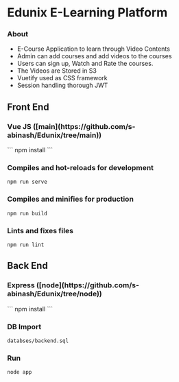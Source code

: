 # Edunix E-Learning Platform

### About
<ul>
<li>E-Course Application to learn through Video Contents</li>
<li>Admin can add courses and add videos to the courses</li>
<li>Users can sign up, Watch and Rate the courses.</li>
<li>The Videos are Stored in S3</li>
<li>Vuetify used as CSS framework</li>
<li>Session handling thorough JWT</li>
</ul>

## Front End
<h3>Vue JS ([main](https://github.com/s-abinash/Edunix/tree/main)) </h3>
```
npm install
```

### Compiles and hot-reloads for development
```
npm run serve
```

### Compiles and minifies for production
```
npm run build
```

### Lints and fixes files
```
npm run lint
```

## Back End
<h3>Express ([node](https://github.com/s-abinash/Edunix/tree/node)) </h3>
```
npm install
```

### DB Import
```
databses/backend.sql
```


### Run
```
node app
```
